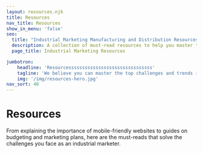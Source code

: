 ```yaml
---
layout: resources.njk
title: Resources
nav_title: Resources
show_in_menu: 'false'
seo:
  title: "Industrial Marketing Manufacturing and Distribution Resources"
  description: A collection of must-read resources to help you master the top challenges and trends in industrial marketing.
  page_title: Industrial Marketing Resources

jumbotron:
    headline: 'Resourcesssssssssssssssssssssssssssssss'
    tagline: 'We believe you can master the top challenges and trends in industrial marketing. Here are a few must-reads to help out.'
    img: '/img/resources-hero.jpg'
nav_sort: 40
---
```

# Resources
From explaining the importance of mobile-friendly websites to guides on budgeting and marketing plans, here are the must-reads that solve the challenges you face as an industrial marketer.
